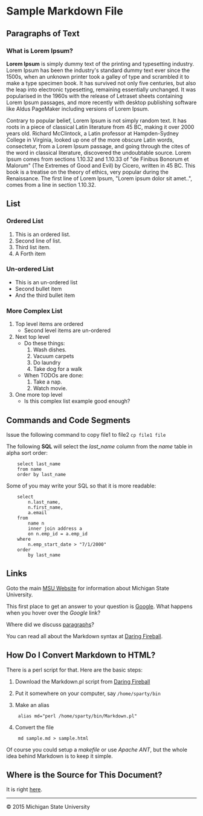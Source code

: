 # Sample Markdown File

[MSUID]: https://www.msu.edu "MSU Main Web Site"

<a name="paragraphs" />

## Paragraphs of Text

### What is Lorem Ipsum?

**Lorem Ipsum** is simply dummy text of the printing and typesetting industry. Lorem Ipsum has been the industry's standard dummy text ever since the 1500s, when an unknown printer took a galley of type and scrambled it to make a type specimen book. It has survived not only five centuries, but also the leap into electronic typesetting, remaining essentially unchanged. It was popularised in the 1960s with the release of Letraset sheets containing Lorem Ipsum passages, and more recently with desktop publishing software like Aldus PageMaker including versions of Lorem Ipsum.

Contrary to popular belief, Lorem Ipsum is not simply random text. It has roots in a piece of classical Latin literature from 45 BC, making it over 2000 years old. Richard McClintock, a Latin professor at Hampden-Sydney College in Virginia, looked up one of the more obscure Latin words, consectetur, from a Lorem Ipsum passage, and going through the cites of the word in classical literature, discovered the undoubtable source. Lorem Ipsum comes from sections 1.10.32 and 1.10.33 of "de Finibus Bonorum et Malorum" (The Extremes of Good and Evil) by Cicero, written in 45 BC. This book is a treatise on the theory of ethics, very popular during the Renaissance. The first line of Lorem Ipsum, "Lorem ipsum dolor sit amet..", comes from a line in section 1.10.32.

## List

### Ordered List

1. This is an ordered list.
1. Second line of list.
1. Third list item.
1. A Forth item

### Un-ordered List

* This is an un-ordered list
* Second bullet item
* And the third bullet item

### More Complex List

1. Top level items are ordered
	* Second level items are un-ordered
1. Next top level
	* Do these things:
		1. Wash dishes.
		1. Vacuum carpets
		1. Do laundry
		1. Take dog for a walk
	* When TODOs are done:
		1. Take a nap.
		1. Watch movie.
1. One more top level
	* Is this complex list example good enough?

## Commands and Code Segments

Issue the following command to copy file1 to file2 `cp file1 file`

The following **SQL** will select the *last_name* column from the *name* table in alpha sort order:

		select last_name
		from name
		order by last_name

Some of you may write your SQL so that it is more readable:

		select
			n.last_name,
			n.first_name,
			a.email
		from
			name n
			inner join address a
			on n.emp_id = a.emp_id
		where
			n.emp_start_date > "7/1/2000"
		order
			by last_name

## Links

Goto the main [MSU Website][MSUID] for information about Michigan State University.

This first place to get an answer to your question is [Google](https://google.com/ "Click here to go to Google Search"). What happens when you hover over the *Google* link?

Where did we discuss [paragraphs](#paragraphs)?

You can read all about the Markdown syntax at [Daring Fireball](http://daringfireball.net/projects/markdown/syntax "Markdown Syntax Explained").

## How Do I Convert Markdown to HTML?

There is a perl script for that. Here are the basic steps:

1. Download the Markdown.pl script from [Daring Fireball](http://daringfireball.net/projects/markdown/)
1. Put it somewhere on your computer, say `/home/sparty/bin`
1. Make an alias

		alias md="perl /home/sparty/bin/Markdown.pl"

1. Convert the file

		md sample.md > sample.html

Of course you could setup a *makefile* or use *Apache ANT*, but the whole idea behind Markdown is to keep it simple.


## Where is the Source for This Document?

It is right [here](./sample.text).

-----
&copy; 2015 Michigan State University

</body>
</html>
